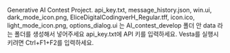 Generative AI Contest Project.
api_key.txt, message_history.json, win.ui, dark_mode_icon.png, EliceDigitalCodingverH_Regular.tff, icon.ico, light_mode_icon.png, options_dialog.ui 는 AI_contest_develop 폴더 안 data 라는 폴더를 생성해서 넣어주세요
api_key.txt에 API 키를 입력하세요.
Vesta를 실행시키려면 Ctrl+F1+F2를 입력하세요.
